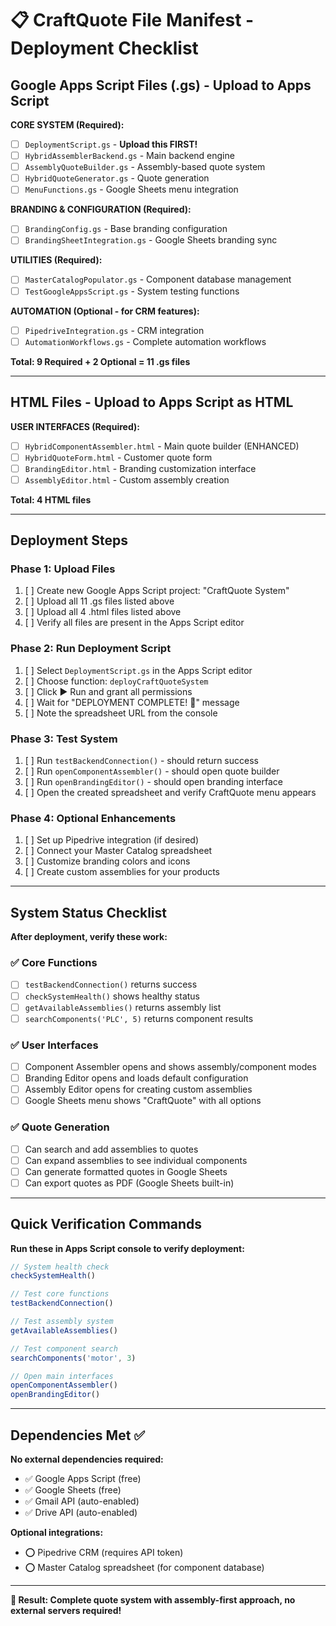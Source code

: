 # 📋 CraftQuote File Manifest - Deployment Checklist

## Google Apps Script Files (.gs) - Upload to Apps Script

**CORE SYSTEM (Required):**
- [ ] `DeploymentScript.gs` - **Upload this FIRST!**
- [ ] `HybridAssemblerBackend.gs` - Main backend engine
- [ ] `AssemblyQuoteBuilder.gs` - Assembly-based quote system
- [ ] `HybridQuoteGenerator.gs` - Quote generation
- [ ] `MenuFunctions.gs` - Google Sheets menu integration

**BRANDING & CONFIGURATION (Required):**
- [ ] `BrandingConfig.gs` - Base branding configuration
- [ ] `BrandingSheetIntegration.gs` - Google Sheets branding sync

**UTILITIES (Required):**
- [ ] `MasterCatalogPopulator.gs` - Component database management
- [ ] `TestGoogleAppsScript.gs` - System testing functions

**AUTOMATION (Optional - for CRM features):**
- [ ] `PipedriveIntegration.gs` - CRM integration
- [ ] `AutomationWorkflows.gs` - Complete automation workflows

**Total: 9 Required + 2 Optional = 11 .gs files**

---

## HTML Files - Upload to Apps Script as HTML

**USER INTERFACES (Required):**
- [ ] `HybridComponentAssembler.html` - Main quote builder (ENHANCED)
- [ ] `HybridQuoteForm.html` - Customer quote form
- [ ] `BrandingEditor.html` - Branding customization interface
- [ ] `AssemblyEditor.html` - Custom assembly creation

**Total: 4 HTML files**

---

## Deployment Steps

### Phase 1: Upload Files
1. [ ] Create new Google Apps Script project: "CraftQuote System"
2. [ ] Upload all 11 .gs files listed above
3. [ ] Upload all 4 .html files listed above
4. [ ] Verify all files are present in the Apps Script editor

### Phase 2: Run Deployment Script
1. [ ] Select `DeploymentScript.gs` in the Apps Script editor
2. [ ] Choose function: `deployCraftQuoteSystem`
3. [ ] Click ▶️ Run and grant all permissions
4. [ ] Wait for "DEPLOYMENT COMPLETE! 🎉" message
5. [ ] Note the spreadsheet URL from the console

### Phase 3: Test System
1. [ ] Run `testBackendConnection()` - should return success
2. [ ] Run `openComponentAssembler()` - should open quote builder
3. [ ] Run `openBrandingEditor()` - should open branding interface
4. [ ] Open the created spreadsheet and verify CraftQuote menu appears

### Phase 4: Optional Enhancements
1. [ ] Set up Pipedrive integration (if desired)
2. [ ] Connect your Master Catalog spreadsheet
3. [ ] Customize branding colors and icons
4. [ ] Create custom assemblies for your products

---

## System Status Checklist

**After deployment, verify these work:**

### ✅ Core Functions
- [ ] `testBackendConnection()` returns success
- [ ] `checkSystemHealth()` shows healthy status
- [ ] `getAvailableAssemblies()` returns assembly list
- [ ] `searchComponents('PLC', 5)` returns component results

### ✅ User Interfaces
- [ ] Component Assembler opens and shows assembly/component modes
- [ ] Branding Editor opens and loads default configuration
- [ ] Assembly Editor opens for creating custom assemblies
- [ ] Google Sheets menu shows "CraftQuote" with all options

### ✅ Quote Generation
- [ ] Can search and add assemblies to quotes
- [ ] Can expand assemblies to see individual components
- [ ] Can generate formatted quotes in Google Sheets
- [ ] Can export quotes as PDF (Google Sheets built-in)

---

## Quick Verification Commands

**Run these in Apps Script console to verify deployment:**

```javascript
// System health check
checkSystemHealth()

// Test core functions
testBackendConnection()

// Test assembly system
getAvailableAssemblies()

// Test component search
searchComponents('motor', 3)

// Open main interfaces
openComponentAssembler()
openBrandingEditor()
```

---

## Dependencies Met ✅

**No external dependencies required:**
- ✅ Google Apps Script (free)
- ✅ Google Sheets (free) 
- ✅ Gmail API (auto-enabled)
- ✅ Drive API (auto-enabled)

**Optional integrations:**
- ⭕ Pipedrive CRM (requires API token)
- ⭕ Master Catalog spreadsheet (for component database)

---

**🎯 Result: Complete quote system with assembly-first approach, no external servers required!**
